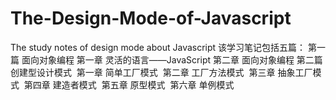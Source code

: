 # The-Design-Mode-of-Javascript
The study notes of  design mode about Javascript
该学习笔记包括五篇：
第一篇 面向对象编程
  第一章 灵活的语言——JavaScript
  第二章 面向对象编程
第二篇 创建型设计模式
  第一章 简单工厂模式
  第二章 工厂方法模式
  第三章 抽象工厂模式
  第四章 建造者模式
  第五章 原型模式
  第六章 单例模式
